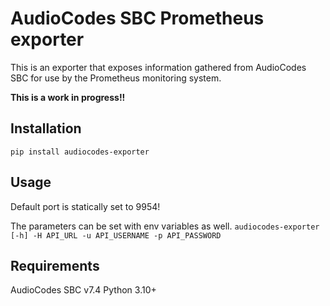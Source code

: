 # AudioCodes SBC Prometheus exporter
This is an exporter that exposes information gathered from AudioCodes SBC for use by the Prometheus monitoring system.

**This is a work in progress!!**

## Installation
`pip install audiocodes-exporter`

## Usage
Default port is statically set to 9954!

The parameters can be set with env variables as well.
`audiocodes-exporter [-h] -H API_URL -u API_USERNAME -p API_PASSWORD`

## Requirements
AudioCodes SBC v7.4
Python 3.10+